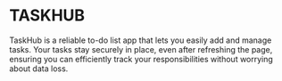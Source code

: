 # TASKHUB
TaskHub is a reliable to-do list app that lets you easily add and manage tasks. Your tasks stay securely in place, even after refreshing the page, ensuring you can efficiently track your responsibilities without worrying about data loss.
